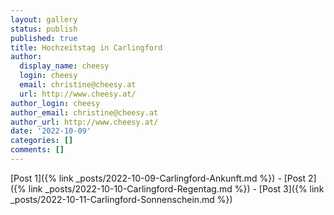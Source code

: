 ```yaml
---
layout: gallery
status: publish
published: true
title: Hochzeitstag in Carlingford
author:
  display_name: cheesy
  login: cheesy
  email: christine@cheesy.at
  url: http://www.cheesy.at/
author_login: cheesy
author_email: christine@cheesy.at
author_url: http://www.cheesy.at/
date: '2022-10-09'
categories: []
comments: []
---
```

[Post 1]({% link _posts/2022-10-09-Carlingford-Ankunft.md %}) - 
[Post 2]({% link _posts/2022-10-10-Carlingford-Regentag.md %}) - 
[Post 3]({% link _posts/2022-10-11-Carlingford-Sonnenschein.md %})



